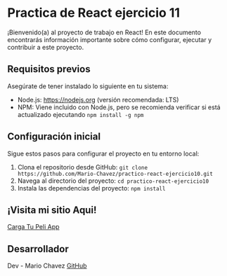 # Practica de React ejercicio 11

¡Bienvenido(a) al proyecto de trabajo en React! En este documento encontrarás información importante sobre cómo configurar, ejecutar y contribuir a este proyecto.

## Requisitos previos

Asegúrate de tener instalado lo siguiente en tu sistema:

-   Node.js: https://nodejs.org (versión recomendada: LTS)
-   NPM: Viene incluido con Node.js, pero se recomienda verificar si está actualizado ejecutando `npm install -g npm`

## Configuración inicial

Sigue estos pasos para configurar el proyecto en tu entorno local:

1. Clona el repositorio desde GitHub: `git clone https://github.com/Mario-Chavez/practico-react-ejercicio10.git`
2. Navega al directorio del proyecto: `cd practico-react-ejercicio10`
3. Instala las dependencias del proyecto: `npm install`

## ¡Visita mi sitio Aqui!

[Carga Tu Peli App](https://practico-react-ejercicio10.netlify.app)

## Desarrollador

Dev - Mario Chavez [GitHub](https://github.com/Mario-Chavez)
